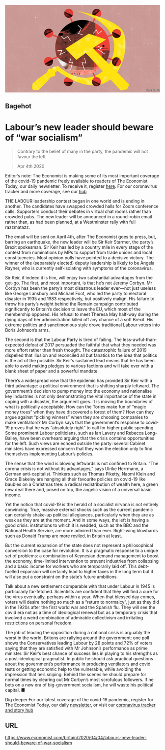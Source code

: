 ![](./images/20200404_BRD000_0.jpg)

## Bagehot

# Labour’s new leader should beware of “war socialism”

> Contrary to the belief of many in the party, the pandemic will not favour the left

> Apr 4th 2020

Editor’s note: The Economist is making some of its most important coverage of the covid-19 pandemic freely available to readers of The Economist Today, our daily newsletter. To receive it, register [here](https://www.economist.com//newslettersignup). For our coronavirus tracker and more coverage, see our [hub](https://www.economist.com//coronavirus)

THE LABOUR leadership contest began in one world and is ending in another. The candidates have swapped crowded halls for Zoom conference calls. Supporters conduct their debates in virtual chat rooms rather than crowded pubs. The new leader will be announced in a round-robin email rather than, as had been planned, at a Westminster rally with full razzmatazz.

The email will be sent on April 4th, after The Economist goes to press, but, barring an earthquake, the new leader will be Sir Keir Starmer, the party’s Brexit spokesman. Sir Keir has led by a country mile in every stage of the contest from nominations by MPs to support from trade unions and local constituencies. Most opinion polls have pointed to a decisive victory. The winner of the (separately elected) deputy leadership is likely to be Angela Rayner, who is currently self-isolating with symptoms of the coronavirus.

Sir Keir, if indeed it is him, will enjoy two substantial advantages from the get-go. The first, and most important, is that he’s not Jeremy Corbyn. Mr Corbyn has been the party’s most disastrous leader ever—not just useless like George Lansbury and Michael Foot, who led the party to electoral disaster in 1935 and 1983 respectively, but positively malign. His failure to throw his party’s weight behind the Remain campaign contributed significantly to Britain’s decision to leave the EU, which most of the membership opposed. His refusal to meet Theresa May half-way during the dying days of her administration killed off any chance of a soft Brexit. His extreme politics and sanctimonious style drove traditional Labour voters into Boris Johnson’s arms.

The second is that the Labour Party is tired of failing. The less-awful-than-expected defeat of 2017 persuaded the faithful that what they needed was more effort rather than fresh thought. The catastrophic failure of 2019 dispelled that illusion and reconciled all but fanatics to the idea that politics is the art of the possible. Sir Keir’s sustained lead means that he has been able to avoid making pledges to various factions and will take over with a blank sheet of paper and a powerful mandate.

There’s a widespread view that the epidemic has provided Sir Keir with a third advantage: a political environment that is shifting sharply leftward. The government’s decision to pump money into the economy and nationalise key industries is not only demonstrating the vital importance of the state in coping with a disaster, the argument goes. It is moving the boundaries of what is politically acceptable. How can the Tories make fun of “magic money trees” when they have discovered a forest of them? How can they argue against “picking winners” when they are choosing companies to make ventilators? Mr Corbyn says that the government’s response to covid-19 proves that he was “absolutely right” to call for higher public spending. Some prominent Labour politicians, such as Ian Lavery and Rebecca Long-Bailey, have been overheard arguing that the crisis contains opportunities for the left. Such views are echoed outside the party: several Cabinet ministers have expressed concern that they won the election only to find themselves implementing Labour’s policies.

The sense that the wind is blowing leftwards is not confined to Britain. “The corona crisis is not without its advantages,” says Ulrike Herrmann, a German anti-capitalist. Thinkers such as Thomas Piketty, Naomi Klein and Grace Blakeley are hanging all their favourite policies on covid-19 like baubles on a Christmas tree: a radical redistribution of wealth here, a green new deal there and, posed on top, the angelic vision of a universal basic income.

Yet the notion that covid-19 is the herald of a socialist nirvana is not entirely convincing. True, massive external shocks such as the current pandemic can certainly shake-up political allegiances, particularly when they are as weak as they are at the moment. And in some ways, the left is having a good crisis: institutions to which it is wedded, such as the BBC and the National Health Service, are more admired than ever. Right-wing blowhards such as Donald Trump are more reviled, in Britain at least.

But the current expansion of the state does not represent a philosophical conversion to the case for revolution. It is a pragmatic response to a unique set of problems: a combination of Keynesian demand management to boost the economy, time-limited intervention to prevent industries from collapsing and a basic income for workers who are temporarily laid off. This debt-fuelled expansion will certainly lead to higher taxes in the long term but it will also put a constraint on the state’s future ambitions.

Talk about a new settlement comparable with that under Labour in 1945 is particularly far-fetched. Scientists are confident that they will find a cure for the virus eventually, perhaps within a year. When that blessed day comes, voters will desire nothing so much as a “return to normalcy”, just as they did in the 1920s after the first world war and the Spanish flu. They will see the covid era not as a time of ideological renewal but as a temporary crisis that involved a weird combination of admirable collectivism and irritating restrictions on personal freedom.

The job of leading the opposition during a national crisis is arguably the worst in the world. Britons are rallying around the government: one poll shows the Conservatives leading Labour by 28 points and 72% of voters saying that they are satisfied with Mr Johnson’s performance as prime minister. Sir Keir’s best chance of success lies in playing to his strengths as a post-ideological pragmatist. In public he should ask practical questions about the government’s performance in producing ventilators and covid tests or getting economic help to the vulnerable, while avoiding the impression that he’s sniping. Behind the scenes he should prepare for normal times by clearing out Mr Corbyn’s most scrofulous followers. If he bets on a new era of big-government socialism, he will waste his political capital. ■

Dig deeper:For our latest coverage of the covid-19 pandemic, register for The Economist Today, our daily [newsletter](https://www.economist.com//newslettersignup), or visit our [coronavirus tracker and story hub](https://www.economist.com//coronavirus)

## URL

https://www.economist.com/britain/2020/04/04/labours-new-leader-should-beware-of-war-socialism
